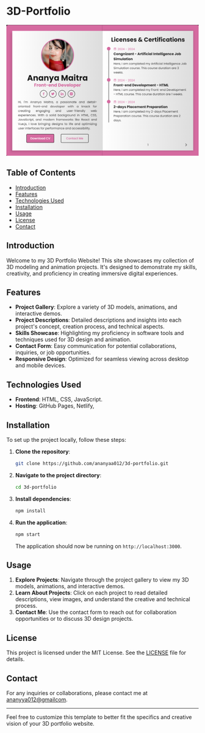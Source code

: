 # 3D-Portfolio
  <img src="https://github.com/ananyaa012/3D-Portfolio/blob/main/3D-portfolio/Screenshot%202024-07-17%20183009.png">



## Table of Contents

- [Introduction](#introduction)
- [Features](#features)
- [Technologies Used](#technologies-used)
- [Installation](#installation)
- [Usage](#usage)
- [License](#license)
- [Contact](#contact)

## Introduction

Welcome to my 3D Portfolio Website! This site showcases my collection of 3D modeling and animation projects. It's designed to demonstrate my skills, creativity, and proficiency in creating immersive digital experiences.

## Features

- **Project Gallery**: Explore a variety of 3D models, animations, and interactive demos.
- **Project Descriptions**: Detailed descriptions and insights into each project's concept, creation process, and technical aspects.
- **Skills Showcase**: Highlighting my proficiency in software tools and techniques used for 3D design and animation.
- **Contact Form**: Easy communication for potential collaborations, inquiries, or job opportunities.
- **Responsive Design**: Optimized for seamless viewing across desktop and mobile devices.

## Technologies Used

- **Frontend**: HTML, CSS, JavaScript.
- **Hosting**: GitHub Pages, Netlify, 

## Installation

To set up the project locally, follow these steps:

1. **Clone the repository**:
   ```sh
   git clone https://github.com/ananyaa012/3d-portfolio.git
   ```

2. **Navigate to the project directory**:
   ```sh
   cd 3d-portfolio
   ```

3. **Install dependencies**:
   ```sh
   npm install
   ```

4. **Run the application**:
   ```sh
   npm start
   ```

   The application should now be running on `http://localhost:3000`.

## Usage

1. **Explore Projects**: Navigate through the project gallery to view my 3D models, animations, and interactive demos.
2. **Learn About Projects**: Click on each project to read detailed descriptions, view images, and understand the creative and technical process.
3. **Contact Me**: Use the contact form to reach out for collaboration opportunities or to discuss 3D design projects.


## License

This project is licensed under the MIT License. See the [LICENSE](LICENSE) file for details.

## Contact

For any inquiries or collaborations, please contact me at [ananyya012@gmailcom](ananyya012@gmail.com).

---

Feel free to customize this template to better fit the specifics and creative vision of your 3D portfolio website.
